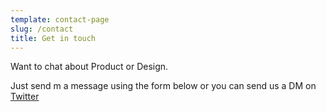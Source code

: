 ```yaml
---
template: contact-page
slug: /contact
title: Get in touch
---
```

Want to chat about Product or Design.

Just send m a message using the form below or you can send us a DM on  [Twitter](http://jrelgin.com)